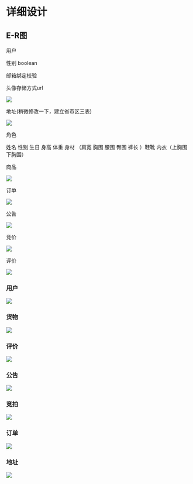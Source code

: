 # 详细设计

## E-R图

用户

性别 boolean

邮箱绑定校验

头像存储方式url

![](图片/用户信息.png)

地址(稍微修改一下，建立省市区三表)

![](图片/地址存储方式.jpg)

角色

姓名 性别 生日 身高 体重 身材 （肩宽 胸围 腰围 臀围 裤长 ）鞋靴 内衣（上胸围 下胸围）

商品

![](图片/商品信息.png)

订单

![](图片/订单信息.png)

公告

![](图片/公告信息.png)

竞价

![](图片/竞价信息.png)

评价

![](图片/商品评价信息.png)

### 用户

![](图片/用户表.png)

### 货物

![](图片/货物表.png)

### 评价

![](图片/评价表.png)

### 公告

![](图片/公告表.png)

### 竞拍

![](图片/竞拍表.png)

### 订单

![](图片/订单表.png)

### 地址

![](图片/地址表.png)